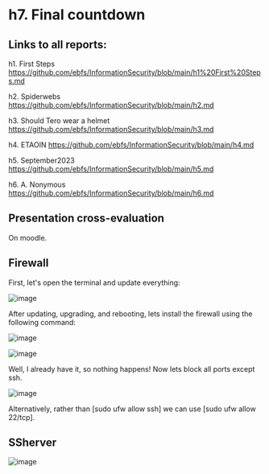 # h7. Final countdown

## Links to all reports:

h1. First Steps https://github.com/ebfs/InformationSecurity/blob/main/h1%20First%20Steps.md

h2. Spiderwebs https://github.com/ebfs/InformationSecurity/blob/main/h2.md

h3. Should Tero wear a helmet https://github.com/ebfs/InformationSecurity/blob/main/h3.md

h4. ETAOIN https://github.com/ebfs/InformationSecurity/blob/main/h4.md

h5. September2023 https://github.com/ebfs/InformationSecurity/blob/main/h5.md

h6. A. Nonymous https://github.com/ebfs/InformationSecurity/blob/main/h6.md

## Presentation cross-evaluation

On moodle.

## Firewall

First, let's open the terminal and update everything:

![image](https://github.com/ebfs/InformationSecurity/assets/142781925/9048439a-a9af-44fc-8624-aca2eeb5d04f)

After updating, upgrading, and rebooting, lets install the firewall using the following command:

![image](https://github.com/ebfs/InformationSecurity/assets/142781925/bd55a72f-88be-47ae-99ca-c5f4c2cdeddc)

![image](https://github.com/ebfs/InformationSecurity/assets/142781925/68fb14a4-a6d2-46ce-a653-dbaf7bccc889)

Well, I already have it, so nothing happens! Now lets block all ports except ssh.

![image](https://github.com/ebfs/InformationSecurity/assets/142781925/b71acf8f-9579-4a53-bc18-0679a27199fe)

Alternatively, rather than [sudo ufw allow ssh] we can use [sudo ufw allow 22/tcp].

## SSherver

![image](https://github.com/ebfs/InformationSecurity/assets/142781925/ac6622e9-101c-469a-bb32-45a7413e5583)


